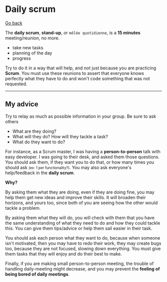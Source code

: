 # Daily scrum

[Go back](../index.md#whats-scrum)

The **daily scrum**, **stand-up**, or `mêlée quotidienne`, is a **15 minutes** meeting/reunion, no more.

* take new tasks
* planning of the day
* progress

Try to do it in a way that will help, and not just because you are practicing **Scrum**. You must use these reunions to assert that everyone knows perfectly what they have to do and won't code something that was not requested.

<hr class="sl">

## My advice

Try to relay as much as possible information in your group. Be sure to ask others

* What are they doing?
* What will they do? How will they tackle a task?
* What do they want to do?

For instance, as a Scrum master, I was having a **person-to-person** talk with easy developer. I was going to their desk, and asked them those questions. You should ask them, if they want you to do that, or how many times you should ask <small>(ex: 1 per functionality?)</small>. You may also ask everyone's help/feedback in the **daily scrum**.

**Why?**

By asking them what they are doing, even if they are doing fine, you may help them get new ideas and improve their skills. It will broaden their horizons, and yours too, since both of you are seeing how the other would tackle a problem.

By asking them what they will do, you will check with them that you have the same understanding of what they need to do and how they could tackle this. You can give them tips/advice or help them sail easier in their task.

You should ask each person what they want to do, because when someone isn't motivated, then you may have to redo their work, they may create bugs too, because they are not focused, slowing down everything. You must give them tasks that they will enjoy and do their best to make.

Finally, if you are making small person-to-person meeting, the trouble of handling daily-meeting might decrease, and you may prevent the **feeling of being bored of daily meetings**.